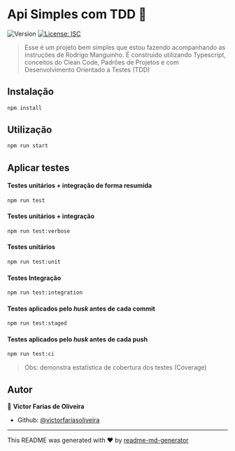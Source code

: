# Api Simples com TDD 🔧
![Version](https://img.shields.io/badge/version-1.0.0-blue.svg?cacheSeconds=2592000)
[![License: ISC](https://img.shields.io/badge/License-ISC-yellow.svg)](#)

> Esse é um projeto bem simples que estou fazendo acompanhando as instruções de Rodrigo Manguinho. É construido utilizando Typescript, conceitos do Clean Code, Padrões de Projetos e com Desenvolvimento Orientado a Testes (TDD)

## Instalação

```sh
npm install
```

## Utilização

```sh
npm run start
```

## Aplicar testes

#### Testes unitários + integração de forma resumida

```sh
npm run test
```

#### Testes unitários + integração

```sh
npm run test:verbose
```

#### Testes unitários

```sh
npm run test:unit
```

#### Testes Integração

```sh
npm run test:integration
```

#### Testes aplicados pelo _husk_ antes de cada commit

```sh
npm run test:staged
```

#### Testes aplicados pelo _husk_ antes de cada push

```sh
npm run test:ci
```
>Obs: demonstra estatística de cobertura dos testes (Coverage)

## Autor

👤 **Victor Farias de Oliveira**
* Github: [@victorfariasoliveira](https://github.com/victorfariasoliveira)


***
This README was generated with ❤️ by [readme-md-generator](https://github.com/kefranabg/readme-md-generator)